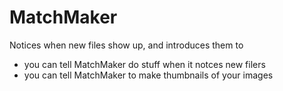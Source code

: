 # MatchMaker

Notices when new files show up, and introduces them to

- you can tell MatchMaker do stuff when it notces new filers
- you can tell MatchMaker to make thumbnails of your images
